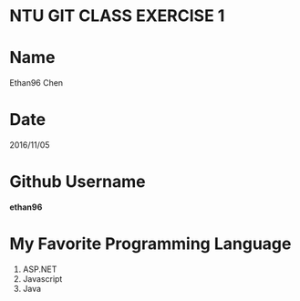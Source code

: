 # NTU GIT CLASS EXERCISE 1

# Name
Ethan96 Chen

# Date
2016/11/05

# Github Username
**ethan96**

# My Favorite Programming Language
1. ASP.NET  
2. Javascript  
3. Java  

